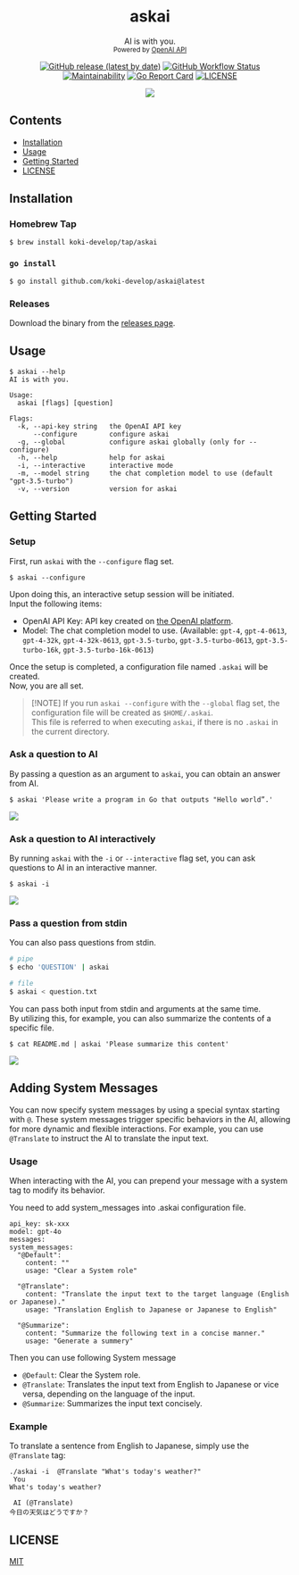 <h1 align="center">askai</h1>

<p align="center">
AI is with you.<br>
<small>Powered by <a href="https://openai.com/blog/openai-api">OpenAI API</a></small>
</p>

<p align="center">
<a href="https://github.com/koki-develop/askai/releases/latest"><img src="https://img.shields.io/github/v/release/koki-develop/askai" alt="GitHub release (latest by date)"></a>
<a href="https://github.com/koki-develop/askai/actions/workflows/ci.yml"><img src="https://img.shields.io/github/actions/workflow/status/koki-develop/askai/ci.yml?logo=github" alt="GitHub Workflow Status"></a>
<a href="https://codeclimate.com/github/koki-develop/askai/maintainability"><img src="https://img.shields.io/codeclimate/maintainability/koki-develop/askai?style=flat&amp;logo=codeclimate" alt="Maintainability"></a>
<a href="https://goreportcard.com/report/github.com/koki-develop/askai"><img src="https://goreportcard.com/badge/github.com/koki-develop/askai" alt="Go Report Card"></a>
<a href="./LICENSE"><img src="https://img.shields.io/github/license/koki-develop/askai" alt="LICENSE"></a>
</p>

<p align="center">
<img src="./assets/demo.gif" >
</p>

## Contents

- [Installation](#installation)
- [Usage](#usage)
- [Getting Started](#getting-started)
- [LICENSE](#license)

## Installation

### Homebrew Tap

```console
$ brew install koki-develop/tap/askai
```

### `go install`

```console
$ go install github.com/koki-develop/askai@latest
```

### Releases

Download the binary from the [releases page](https://github.com/koki-develop/askai/releases/latest).

## Usage

```console
$ askai --help
AI is with you.

Usage:
  askai [flags] [question]

Flags:
  -k, --api-key string   the OpenAI API key
      --configure        configure askai
  -g, --global           configure askai globally (only for --configure)
  -h, --help             help for askai
  -i, --interactive      interactive mode
  -m, --model string     the chat completion model to use (default "gpt-3.5-turbo")
  -v, --version          version for askai
```

## Getting Started

### Setup

First, run `askai` with the `--configure` flag set.

```console
$ askai --configure
```

Upon doing this, an interactive setup session will be initiated.\
Input the following items:

- OpenAI API Key: API key created on [the OpenAI platform](https://platform.openai.com).
- Model: The chat completion model to use. (Available: `gpt-4`, `gpt-4-0613`, `gpt-4-32k`, `gpt-4-32k-0613`, `gpt-3.5-turbo`, `gpt-3.5-turbo-0613`, `gpt-3.5-turbo-16k`, `gpt-3.5-turbo-16k-0613`)

Once the setup is completed, a configuration file named `.askai` will be created.\
Now, you are all set.

> \[!NOTE\]
> If you run `askai --configure` with the `--global` flag set, the configuration file will be created as `$HOME/.askai`.\
> This file is referred to when executing `askai`, if there is no `.askai` in the current directory.

### Ask a question to AI

By passing a question as an argument to `askai`, you can obtain an answer from AI.

```console
$ askai 'Please write a program in Go that outputs "Hello world”.'
```

![](./assets/oneshot.gif)

### Ask a question to AI interactively

By running `askai` with the `-i` or `--interactive` flag set, you can ask questions to AI in an interactive manner.

```console
$ askai -i
```

![](./assets/demo.gif)

### Pass a question from stdin

You can also pass questions from stdin.

```sh
# pipe
$ echo 'QUESTION' | askai

# file
$ askai < question.txt
```

You can pass both input from stdin and arguments at the same time.\
By utilizing this, for example, you can also summarize the contents of a specific file.

```console
$ cat README.md | askai 'Please summarize this content'
```

![](./assets/summarize.gif)

## Adding System Messages

You can now specify system messages by using a special syntax starting with `@`. These system messages trigger specific behaviors in the AI, allowing for more dynamic and flexible interactions. For example, you can use `@Translate` to instruct the AI to translate the input text.

### Usage

When interacting with the AI, you can prepend your message with a system tag to modify its behavior.

You need to add system_messages into .askai configuration file.

```
api_key: sk-xxx
model: gpt-4o
messages: 
system_messages:
  "@Default":
    content: ""
    usage: "Clear a System role"

  "@Translate":
    content: "Translate the input text to the target language (English or Japanese)."
    usage: "Translation English to Japanese or Japanese to English"

  "@Summarize":
    content: "Summarize the following text in a concise manner."
    usage: "Generate a summery"
```

Then you can use following System message

- `@Default`: Clear the System role.
- `@Translate`: Translates the input text from English to Japanese or vice versa, depending on the language of the input.
- `@Summarize`: Summarizes the input text concisely.

### Example

To translate a sentence from English to Japanese, simply use the `@Translate` tag:

```
./askai -i  @Translate "What's today's weather?"
 You
What's today's weather?

 AI (@Translate)
今日の天気はどうですか？
```

## LICENSE

[MIT](./LICENSE)
